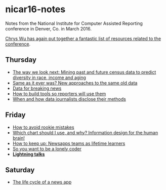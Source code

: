 # nicar16-notes
Notes from the National Institute for Computer Assisted Reporting conference in Denver, Co. in March 2016.

[Chrys Wu has again put together a fantastic list of resources related to the conference](http://blog.chryswu.com/2016/03/08/nicar16-slides-links-tutorials-resources/).

## Thursday

* [The way we look next: Mining past and future census data to predict diversity in race, income and aging](01-census.md)
* [Same as it ever was? New approaches to the same old data](02-new-approaches-to-data.md)
* [Data for breaking news](03-data-for-breaking-news.md)
* [How to build tools so reporters will use them](04-how-to-build-tools-so-reporters-will-use-them.md)
* [When and how data journalists disclose their methods](05-disclose.md)

## Friday

* [How to avoid rookie mistakes](06-rookie-mistakes.md)
* [Which chart should I use, and why? Information design for the human brain!](07-information-design.md)
* [How to keep up: Newsapps teams as lifetime learners](08-lifetime-learners.md)
* [So you want to be a lonely coder](09-lonely-coders.md)
* **[Lightning talks](10-lightning-talks.md)**

## Saturday

* [The life cycle of a news app](13-life-cycle.md)